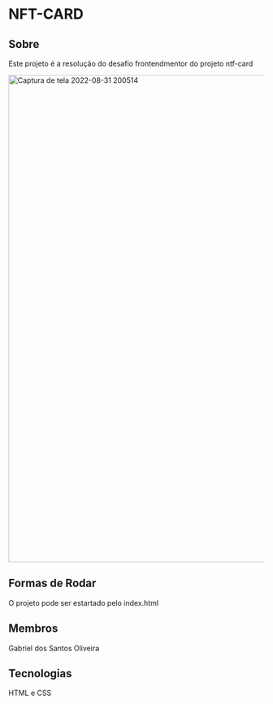 # NFT-CARD
## Sobre

Este projeto é a resolução do desafio frontendmentor do projeto ntf-card

<img width="960" alt="Captura de tela 2022-08-31 200514" src="https://user-images.githubusercontent.com/86084272/187805914-4ebbb04e-de27-45c4-9057-f34053008320.png">

## Formas de Rodar

O projeto pode ser estartado pelo index.html

## Membros
Gabriel dos Santos Oliveira

## Tecnologias

HTML e CSS
